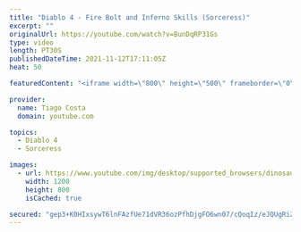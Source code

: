 ```yaml
---
title: "Diablo 4 - Fire Bolt and Inferno Skills (Sorceress)"
excerpt: ""
originalUrl: https://youtube.com/watch?v=BunDqRP31Gs
type: video
length: PT30S
publishedDateTime: 2021-11-12T17:11:05Z
heat: 50

featuredContent: "<iframe width=\"800\" height=\"500\" frameborder=\"0\" src=\"https://www.youtube.com/embed/BunDqRP31Gs\" allow=\"accelerometer; autoplay; encrypted-media; gyroscope; picture-in-picture\" allowfullscreen></iframe>"

provider:
  name: Tiago Costa
  domain: youtube.com

topics:
  - Diablo 4
  - Sorceress

images:
  - url: https://www.youtube.com/img/desktop/supported_browsers/dinosaur.png
    width: 1200
    height: 800
    isCached: true

secured: "gep3+K0HIxsywT6lnFAzfUe71dVR36ozPfhDjgFO6wn07/cQoqIz/eJQUgRiZkssCiMVPMzTJPyB0Xc/tl/htoCl69TzIcHeUuIPLqrUxaIRws5SxHwe88D9F8L3Ieghqy4s5uSUBhvlaGmNnAZvqLaAilSWVZQ6gvf82YodAbPXYpeJHyH/OOIEz9ecFKh1zPiB/aMcq80DCwfxEvErSwFArik2hMiYd/2oC5HKFsNN+kqRFELfrUFLzSu+BQ8sDEB2uYHcwLcY+Q2SG5lmTbEDnZsPI8yF/ci9M6hg41CYSYBJ600WTGUNC8Lwg1RZwje8nQG4issF0gGH1kNZUtArq2PlbIHBC4HOJDrjfh2RMTaS4OX+8u59nVQDAkQddFG0O35+gv87JqiBWW/gveqKc3M7lSdWmQspVHWPxeM=;CLkZESlPSIoA3ZLDUgg5yA=="
---
```


